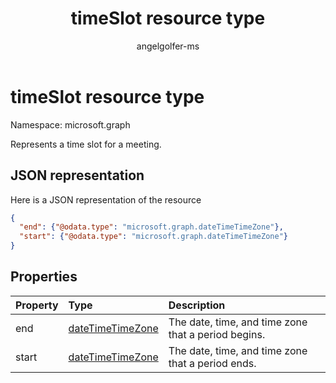 ﻿---
title: "timeSlot resource type"
description: "A time period."
localization_priority: Normal
author: "angelgolfer-ms"
ms.prod: "outlook"
doc_type: resourcePageType
---

# timeSlot resource type

Namespace: microsoft.graph

Represents a time slot for a meeting.

## JSON representation

Here is a JSON representation of the resource

<!-- {
  "blockType": "resource",
  "optionalProperties": [

  ],
  "@odata.type": "microsoft.graph.timeSlot"
}-->

```json
{
  "end": {"@odata.type": "microsoft.graph.dateTimeTimeZone"},
  "start": {"@odata.type": "microsoft.graph.dateTimeTimeZone"}
}

```

## Properties

| Property | Type                                    | Description                                         |
| :------- | :-------------------------------------- | :-------------------------------------------------- |
| end      | [dateTimeTimeZone](datetimetimezone.md) | The date, time, and time zone that a period begins. |
| start    | [dateTimeTimeZone](datetimetimezone.md) | The date, time, and time zone that a period ends.   |

<!-- uuid: 8fcb5dbc-d5aa-4681-8e31-b001d5168d79
2015-10-25 14:57:30 UTC -->

<!-- {
  "type": "#page.annotation",
  "description": "timeSlot resource",
  "keywords": "",
  "section": "documentation",
  "tocPath": ""
}-->
